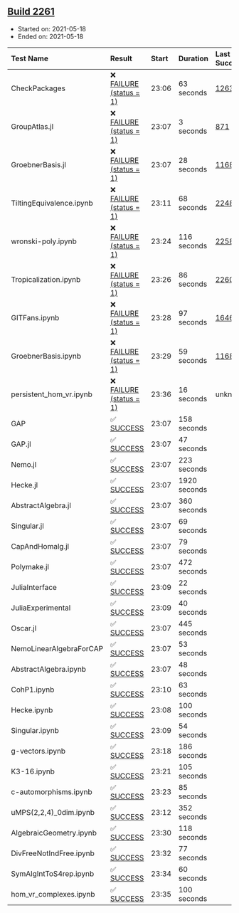 ## [Build 2261](https://oscarci.mathematik.uni-kl.de/job/oscar-stable/2261/)

* Started on: 2021-05-18
* Ended on: 2021-05-18

| Test Name    | Result | Start | Duration | Last Success | First Failure |
|:-------------|:-------|:------|:---------|:-------------|:--------------|
| CheckPackages | ❌ [FAILURE (status = 1)](https://oscarci.mathematik.uni-kl.de/job/oscar-stable/2261/artifact/logs/build-2261/CheckPackages.log) | 23:06 | 63 seconds | [1263](https://oscarci.mathematik.uni-kl.de/job/oscar-stable/1263/) | [1264](https://oscarci.mathematik.uni-kl.de/job/oscar-stable/1264/) |
| GroupAtlas.jl | ❌ [FAILURE (status = 1)](https://oscarci.mathematik.uni-kl.de/job/oscar-stable/2261/artifact/logs/build-2261/GroupAtlas.jl.log) | 23:07 | 3 seconds | [871](https://oscarci.mathematik.uni-kl.de/job/oscar-stable/871/) | [872](https://oscarci.mathematik.uni-kl.de/job/oscar-stable/872/) |
| GroebnerBasis.jl | ❌ [FAILURE (status = 1)](https://oscarci.mathematik.uni-kl.de/job/oscar-stable/2261/artifact/logs/build-2261/GroebnerBasis.jl.log) | 23:07 | 28 seconds | [1168](https://oscarci.mathematik.uni-kl.de/job/oscar-stable/1168/) | [1169](https://oscarci.mathematik.uni-kl.de/job/oscar-stable/1169/) |
| TiltingEquivalence.ipynb | ❌ [FAILURE (status = 1)](https://oscarci.mathematik.uni-kl.de/job/oscar-stable/2261/artifact/logs/build-2261/TiltingEquivalence.ipynb.log) | 23:11 | 68 seconds | [2248](https://oscarci.mathematik.uni-kl.de/job/oscar-stable/2248/) | [2249](https://oscarci.mathematik.uni-kl.de/job/oscar-stable/2249/) |
| wronski-poly.ipynb | ❌ [FAILURE (status = 1)](https://oscarci.mathematik.uni-kl.de/job/oscar-stable/2261/artifact/logs/build-2261/wronski-poly.ipynb.log) | 23:24 | 116 seconds | [2258](https://oscarci.mathematik.uni-kl.de/job/oscar-stable/2258/) | [2259](https://oscarci.mathematik.uni-kl.de/job/oscar-stable/2259/) |
| Tropicalization.ipynb | ❌ [FAILURE (status = 1)](https://oscarci.mathematik.uni-kl.de/job/oscar-stable/2261/artifact/logs/build-2261/Tropicalization.ipynb.log) | 23:26 | 86 seconds | [2260](https://oscarci.mathematik.uni-kl.de/job/oscar-stable/2260/) | [2261](https://oscarci.mathematik.uni-kl.de/job/oscar-stable/2261/) |
| GITFans.ipynb | ❌ [FAILURE (status = 1)](https://oscarci.mathematik.uni-kl.de/job/oscar-stable/2261/artifact/logs/build-2261/GITFans.ipynb.log) | 23:28 | 97 seconds | [1646](https://oscarci.mathematik.uni-kl.de/job/oscar-stable/1646/) | [1647](https://oscarci.mathematik.uni-kl.de/job/oscar-stable/1647/) |
| GroebnerBasis.ipynb | ❌ [FAILURE (status = 1)](https://oscarci.mathematik.uni-kl.de/job/oscar-stable/2261/artifact/logs/build-2261/GroebnerBasis.ipynb.log) | 23:29 | 59 seconds | [1168](https://oscarci.mathematik.uni-kl.de/job/oscar-stable/1168/) | [1169](https://oscarci.mathematik.uni-kl.de/job/oscar-stable/1169/) |
| persistent_hom_vr.ipynb | ❌ [FAILURE (status = 1)](https://oscarci.mathematik.uni-kl.de/job/oscar-stable/2261/artifact/logs/build-2261/persistent_hom_vr.ipynb.log) | 23:36 | 16 seconds | unknown | unknown |
| GAP | ✅ [SUCCESS](https://oscarci.mathematik.uni-kl.de/job/oscar-stable/2261/artifact/logs/build-2261/GAP.log) | 23:07 | 158 seconds |  |  |
| GAP.jl | ✅ [SUCCESS](https://oscarci.mathematik.uni-kl.de/job/oscar-stable/2261/artifact/logs/build-2261/GAP.jl.log) | 23:07 | 47 seconds |  |  |
| Nemo.jl | ✅ [SUCCESS](https://oscarci.mathematik.uni-kl.de/job/oscar-stable/2261/artifact/logs/build-2261/Nemo.jl.log) | 23:07 | 223 seconds |  |  |
| Hecke.jl | ✅ [SUCCESS](https://oscarci.mathematik.uni-kl.de/job/oscar-stable/2261/artifact/logs/build-2261/Hecke.jl.log) | 23:07 | 1920 seconds |  |  |
| AbstractAlgebra.jl | ✅ [SUCCESS](https://oscarci.mathematik.uni-kl.de/job/oscar-stable/2261/artifact/logs/build-2261/AbstractAlgebra.jl.log) | 23:07 | 360 seconds |  |  |
| Singular.jl | ✅ [SUCCESS](https://oscarci.mathematik.uni-kl.de/job/oscar-stable/2261/artifact/logs/build-2261/Singular.jl.log) | 23:07 | 69 seconds |  |  |
| CapAndHomalg.jl | ✅ [SUCCESS](https://oscarci.mathematik.uni-kl.de/job/oscar-stable/2261/artifact/logs/build-2261/CapAndHomalg.jl.log) | 23:07 | 79 seconds |  |  |
| Polymake.jl | ✅ [SUCCESS](https://oscarci.mathematik.uni-kl.de/job/oscar-stable/2261/artifact/logs/build-2261/Polymake.jl.log) | 23:07 | 472 seconds |  |  |
| JuliaInterface | ✅ [SUCCESS](https://oscarci.mathematik.uni-kl.de/job/oscar-stable/2261/artifact/logs/build-2261/JuliaInterface.log) | 23:09 | 22 seconds |  |  |
| JuliaExperimental | ✅ [SUCCESS](https://oscarci.mathematik.uni-kl.de/job/oscar-stable/2261/artifact/logs/build-2261/JuliaExperimental.log) | 23:09 | 40 seconds |  |  |
| Oscar.jl | ✅ [SUCCESS](https://oscarci.mathematik.uni-kl.de/job/oscar-stable/2261/artifact/logs/build-2261/Oscar.jl.log) | 23:07 | 445 seconds |  |  |
| NemoLinearAlgebraForCAP | ✅ [SUCCESS](https://oscarci.mathematik.uni-kl.de/job/oscar-stable/2261/artifact/logs/build-2261/NemoLinearAlgebraForCAP.log) | 23:07 | 53 seconds |  |  |
| AbstractAlgebra.ipynb | ✅ [SUCCESS](https://oscarci.mathematik.uni-kl.de/job/oscar-stable/2261/artifact/logs/build-2261/AbstractAlgebra.ipynb.log) | 23:07 | 48 seconds |  |  |
| CohP1.ipynb | ✅ [SUCCESS](https://oscarci.mathematik.uni-kl.de/job/oscar-stable/2261/artifact/logs/build-2261/CohP1.ipynb.log) | 23:10 | 63 seconds |  |  |
| Hecke.ipynb | ✅ [SUCCESS](https://oscarci.mathematik.uni-kl.de/job/oscar-stable/2261/artifact/logs/build-2261/Hecke.ipynb.log) | 23:08 | 100 seconds |  |  |
| Singular.ipynb | ✅ [SUCCESS](https://oscarci.mathematik.uni-kl.de/job/oscar-stable/2261/artifact/logs/build-2261/Singular.ipynb.log) | 23:09 | 54 seconds |  |  |
| g-vectors.ipynb | ✅ [SUCCESS](https://oscarci.mathematik.uni-kl.de/job/oscar-stable/2261/artifact/logs/build-2261/g-vectors.ipynb.log) | 23:18 | 186 seconds |  |  |
| K3-16.ipynb | ✅ [SUCCESS](https://oscarci.mathematik.uni-kl.de/job/oscar-stable/2261/artifact/logs/build-2261/K3-16.ipynb.log) | 23:21 | 105 seconds |  |  |
| c-automorphisms.ipynb | ✅ [SUCCESS](https://oscarci.mathematik.uni-kl.de/job/oscar-stable/2261/artifact/logs/build-2261/c-automorphisms.ipynb.log) | 23:23 | 85 seconds |  |  |
| uMPS(2,2,4)_0dim.ipynb | ✅ [SUCCESS](https://oscarci.mathematik.uni-kl.de/job/oscar-stable/2261/artifact/logs/build-2261/uMPS-2-2-4-_0dim.ipynb.log) | 23:12 | 352 seconds |  |  |
| AlgebraicGeometry.ipynb | ✅ [SUCCESS](https://oscarci.mathematik.uni-kl.de/job/oscar-stable/2261/artifact/logs/build-2261/AlgebraicGeometry.ipynb.log) | 23:30 | 118 seconds |  |  |
| DivFreeNotIndFree.ipynb | ✅ [SUCCESS](https://oscarci.mathematik.uni-kl.de/job/oscar-stable/2261/artifact/logs/build-2261/DivFreeNotIndFree.ipynb.log) | 23:32 | 77 seconds |  |  |
| SymAlgIntToS4rep.ipynb | ✅ [SUCCESS](https://oscarci.mathematik.uni-kl.de/job/oscar-stable/2261/artifact/logs/build-2261/SymAlgIntToS4rep.ipynb.log) | 23:34 | 60 seconds |  |  |
| hom_vr_complexes.ipynb | ✅ [SUCCESS](https://oscarci.mathematik.uni-kl.de/job/oscar-stable/2261/artifact/logs/build-2261/hom_vr_complexes.ipynb.log) | 23:35 | 100 seconds |  |  |
